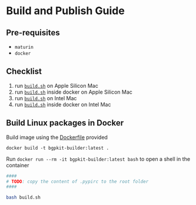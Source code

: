 # Build and Publish Guide

## Pre-requisites

- `maturin`
- `docker`

## Checklist

1. run [`build.sh`](./build.sh) on Apple Silicon Mac
2. run [`build.sh`](./build.sh) inside docker on Apple Silicon Mac
3. run [`build.sh`](./build.sh) on Intel Mac
4. run [`build.sh`](./build.sh) inside docker on Intel Mac

## Build Linux packages in Docker

Build image using the [Dockerfile](./Dockerfile) provided
```
docker build -t bgpkit-builder:latest .
```

Run `docker run --rm -it bgpkit-builder:latest bash` to open a shell in the container
```bash
####
# TODO: copy the content of .pypirc to the root folder
####

bash build.sh
```